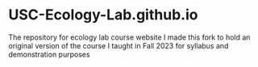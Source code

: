 # USC-Ecology-Lab.github.io
The repository for ecology lab course website
I made this fork to hold an original version of the course I taught in Fall 2023 for syllabus and demonstration purposes
